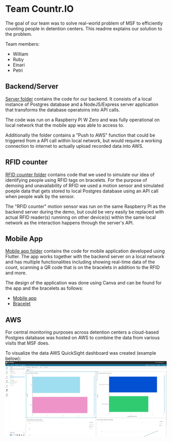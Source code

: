 # Team Countr.IO

The goal of our team was to solve real-world problem of MSF to efficiently counting people in detention centers. This readme explains our solution to the problem.

Team members:
- William
- Ruby
- Einari
- Petri

## Backend/Server

[Server folder](./server) contains the code for our backend. It consists of a local instance of Postgres database and a NodeJS/Express server application that transforms the database operatoins into API calls.

The code was run on a Raspberry Pi W Zero and was fully operational on local network that the mobile app was able to access to.

Additionally the folder contains a "Push to AWS" function that could be triggered from a API call within local network, but would require a working connection to internet to actually upload recorded data into AWS.

## RFID counter

[RFID counter folder](./rfid_counter) contains code that we used to simulate our idea of identifying people using RFID tags on bracelets. For the purpose of demoing and unavailability of RFID we used a motion sensor and simulated poeple data that gets stored to local Postgres database using an API call when people walk by the sensor.

The "RFID counter" motion sensor was run on the same Raspberry PI as the backend server during the demo, but could be very easily be replaced with actual RFID reader(s) runninng on other device(s) within the same local network as the interaction happens through the server's API.

## Mobile App

[Mobile app folder](./mobile_app) contains the code for mobile application developed using Flutter. The app works together with the backend server on a local network and has multiple functionalities including showing real-time data of the count, scanning a QR code that is on the bracelets in addition to the RFID and more.

The design of the application was done using Canva and can be found for the app and the bracelets as follows:
- [Mobile app](https://www.canva.com/design/DAEuNVZWmvQ/avuhvh3r2qiWbwwR9ESX5w/watch?utm_content=DAEuNVZWmvQ&utm_campaign=designshare&utm_medium=link&utm_source=publishsharelink)
- [Bracelet](https://www.canva.com/design/DAEuOeytACI/klGAneWZyF-kUc_bNswmdA/watch?utm_content=DAEuOeytACI&utm_campaign=designshare&utm_medium=link&utm_source=publishsharelink)

## AWS

For central monitoring purposes across detention centers a cloud-based Postgres database was hosted on AWS to combine the data from various visits that MSF does.

To visualize the data AWS QuickSight dashboard was created (example below):
![image](aws/quicksight.png)